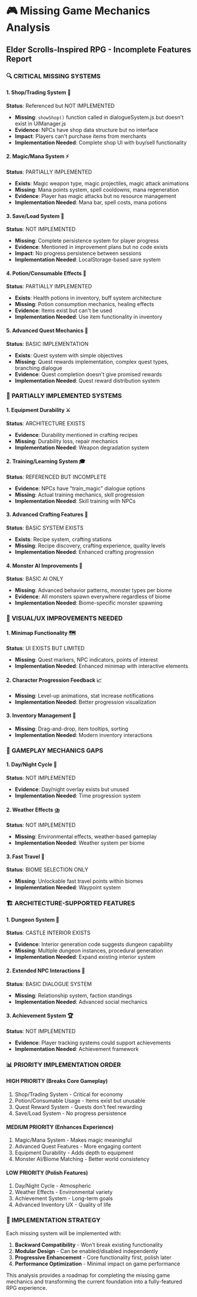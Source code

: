 # 🎮 Missing Game Mechanics Analysis
## Elder Scrolls-Inspired RPG - Incomplete Features Report

### 🔍 **CRITICAL MISSING SYSTEMS**

#### 1. **Shop/Trading System** 🛒
**Status**: Referenced but NOT IMPLEMENTED
- **Missing**: `showShop()` function called in dialogueSystem.js but doesn't exist in UIManager.js
- **Evidence**: NPCs have shop data structure but no interface
- **Impact**: Players can't purchase items from merchants
- **Implementation Needed**: Complete shop UI with buy/sell functionality

#### 2. **Magic/Mana System** ⚡
**Status**: PARTIALLY IMPLEMENTED
- **Exists**: Magic weapon type, magic projectiles, magic attack animations
- **Missing**: Mana points system, spell cooldowns, mana regeneration
- **Evidence**: Player has magic attacks but no resource management
- **Implementation Needed**: Mana bar, spell costs, mana potions

#### 3. **Save/Load System** 💾
**Status**: NOT IMPLEMENTED
- **Missing**: Complete persistence system for player progress
- **Evidence**: Mentioned in improvement plans but no code exists
- **Impact**: No progress persistence between sessions
- **Implementation Needed**: LocalStorage-based save system

#### 4. **Potion/Consumable Effects** 🧪
**Status**: PARTIALLY IMPLEMENTED
- **Exists**: Health potions in inventory, buff system architecture
- **Missing**: Potion consumption mechanics, healing effects
- **Evidence**: Items exist but can't be used
- **Implementation Needed**: Use item functionality in inventory

#### 5. **Advanced Quest Mechanics** 📜
**Status**: BASIC IMPLEMENTATION
- **Exists**: Quest system with simple objectives
- **Missing**: Quest rewards implementation, complex quest types, branching dialogue
- **Evidence**: Quest completion doesn't give promised rewards
- **Implementation Needed**: Quest reward distribution system

### 🔧 **PARTIALLY IMPLEMENTED SYSTEMS**

#### 1. **Equipment Durability** ⚔️
**Status**: ARCHITECTURE EXISTS
- **Evidence**: Durability mentioned in crafting recipes
- **Missing**: Durability loss, repair mechanics
- **Implementation Needed**: Weapon degradation system

#### 2. **Training/Learning System** 🎓
**Status**: REFERENCED BUT INCOMPLETE
- **Evidence**: NPCs have "train_magic" dialogue options
- **Missing**: Actual training mechanics, skill progression
- **Implementation Needed**: Skill training with NPCs

#### 3. **Advanced Crafting Features** 🔨
**Status**: BASIC SYSTEM EXISTS
- **Exists**: Recipe system, crafting stations
- **Missing**: Recipe discovery, crafting experience, quality levels
- **Implementation Needed**: Enhanced crafting progression

#### 4. **Monster AI Improvements** 🤖
**Status**: BASIC AI ONLY
- **Missing**: Advanced behavior patterns, monster types per biome
- **Evidence**: All monsters spawn everywhere regardless of biome
- **Implementation Needed**: Biome-specific monster spawning

### 🎨 **VISUAL/UX IMPROVEMENTS NEEDED**

#### 1. **Minimap Functionality** 🗺️
**Status**: UI EXISTS BUT LIMITED
- **Missing**: Quest markers, NPC indicators, points of interest
- **Implementation Needed**: Enhanced minimap with interactive elements

#### 2. **Character Progression Feedback** 📈
- **Missing**: Level-up animations, stat increase notifications
- **Implementation Needed**: Better progression visualization

#### 3. **Inventory Management** 🎒
- **Missing**: Drag-and-drop, item tooltips, sorting
- **Implementation Needed**: Modern inventory interactions

### 🎯 **GAMEPLAY MECHANICS GAPS**

#### 1. **Day/Night Cycle** 🌙
**Status**: NOT IMPLEMENTED
- **Evidence**: Day/night overlay exists but unused
- **Implementation Needed**: Time progression system

#### 2. **Weather Effects** ⛈️
**Status**: NOT IMPLEMENTED
- **Missing**: Environmental effects, weather-based gameplay
- **Implementation Needed**: Weather system per biome

#### 3. **Fast Travel** 🚀
**Status**: BIOME SELECTION ONLY
- **Missing**: Unlockable fast travel points within biomes
- **Implementation Needed**: Waypoint system

### 🏗️ **ARCHITECTURE-SUPPORTED FEATURES**

#### 1. **Dungeon System** 🏰
**Status**: CASTLE INTERIOR EXISTS
- **Evidence**: Interior generation code suggests dungeon capability
- **Missing**: Multiple dungeon instances, procedural generation
- **Implementation Needed**: Expand existing interior system

#### 2. **Extended NPC Interactions** 👥
**Status**: BASIC DIALOGUE SYSTEM
- **Missing**: Relationship system, faction standings
- **Implementation Needed**: Advanced social mechanics

#### 3. **Achievement System** 🏆
**Status**: NOT IMPLEMENTED
- **Evidence**: Player tracking systems could support achievements
- **Implementation Needed**: Achievement framework

### 📊 **PRIORITY IMPLEMENTATION ORDER**

#### **HIGH PRIORITY** (Breaks Core Gameplay)
1. Shop/Trading System - Critical for economy
2. Potion/Consumable Usage - Items exist but unusable
3. Quest Reward System - Quests don't feel rewarding
4. Save/Load System - No progress persistence

#### **MEDIUM PRIORITY** (Enhances Experience)
1. Magic/Mana System - Makes magic meaningful
2. Advanced Quest Features - More engaging content
3. Equipment Durability - Adds depth to equipment
4. Monster AI/Biome Matching - Better world consistency

#### **LOW PRIORITY** (Polish Features)
1. Day/Night Cycle - Atmospheric
2. Weather Effects - Environmental variety
3. Achievement System - Long-term goals
4. Advanced Inventory UX - Quality of life

### 🔨 **IMPLEMENTATION STRATEGY**

Each missing system will be implemented with:
1. **Backward Compatibility** - Won't break existing functionality
2. **Modular Design** - Can be enabled/disabled independently
3. **Progressive Enhancement** - Core functionality first, polish later
4. **Performance Optimization** - Minimal impact on game performance

This analysis provides a roadmap for completing the missing game mechanics and transforming the current foundation into a fully-featured RPG experience.